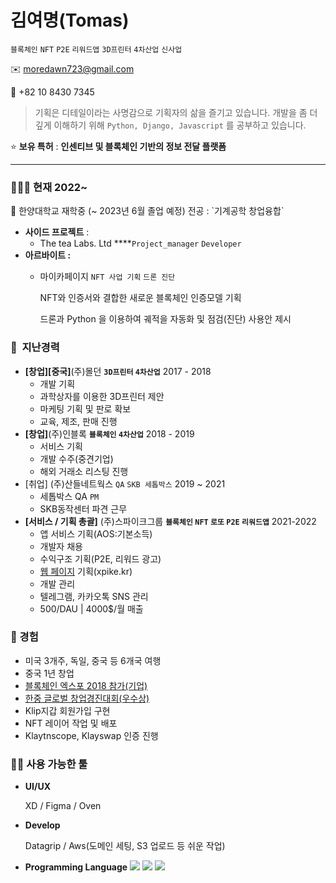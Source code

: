 # 김여명(Tomas)

`블록체인` `NFT` `P2E` `리워드앱` `3D프린터` `4차산업` `신사업`

✉️ moredawn723@gmail.com

📱 +82 10 8430 7345

> 기획은 디테일이라는 사명감으로 기획자의 삶을 즐기고 있습니다.
개발을 좀 더 깊게 이해하기 위해 `Python, Django, Javascript` 를 공부하고 있습니다.
> 

⭐ **보유 특허** : **인센티브 및 블록체인 기반의 정보 전달 플랫폼**

---

### 🤵🏻‍♂️ 현재 2022~

<aside>
🏫 한양대학교 재학중 (~ 2023년 6월 졸업 예정)  
전공 : `기계공학 창업융합`

</aside>

- **사이드 프로젝트** :
    - The tea Labs. Ltd ****`Project_manager` `Developer`
- **아르바이트 :**
    - 마이카페이지 `NFT 사업 기획` `드론 진단`
        
        NFT와 인증서와 결합한 새로운 블록체인 인증모델 기획
        
        드론과 Python 을 이용하여 궤적을 자동화 및 점검(진단) 사용안 제시
        

### 💼  지난경력

- **[창업][중국]**(주)몰던 **`3D프린터` `4차산업`** 2017 - 2018
    - 개발 기획
    - 과학상자를 이용한 3D프린터 제안
    - 마케팅 기획 및 판로 확보
    - 교육, 제조, 판매 진행
- **[창업]**(주)인블록  **`블록체인` `4차산업`** 2018 - 2019
    - 서비스 기획
    - 개발 수주(중견기업)
    - 해외 거래소 리스팅 진행
- [취업] (주)산들네트웍스 `QA` `SKB 세톱박스` 2019 ~ 2021
    - 세톱박스 QA `PM`
    - SKB동작센터 파견 근무
- **[서비스 / 기획 총괄]** (주)스파이크그룹 **`블록체인` `NFT` `로또` `P2E` `리워드앱`** 2021-2022
    - 앱 서비스 기획(AOS:기본소득)
    - 개발자 채용
    - 수익구조 기획(P2E, 리워드 광고)
    - [웹 페이지](https://xpike.kr) 기획(xpike.kr)
    - 개발 관리
    - 텔레그램, 카카오톡 SNS 관리
    - 500/DAU | 4000$/월 매출

### 💫 경험

- 미국 3개주, 독일, 중국 등 6개국 여행
- 중국 1년 창업
- [블록체인 엑스포 2018 참가(기업)](https://www.asiatoday.co.kr/view.php?key=20181001010000848)
- [한중 글로벌 창업경진대회(우수상)](http://www.digitaltoday.co.kr/news/articleView.html?idxno=106386)
- Klip지갑 회원가입 구현
- NFT 레이어 작업 및 배포
- Klaytnscope, Klayswap 인증 진행

### 👨‍💻 사용 가능한 툴

- **UI/UX**
    
    XD / Figma / Oven
    
- **Develop**
    
    Datagrip / Aws(도메인 세팅, S3 업로드 등 쉬운 작업)
    
- **Programming Language**
<img src="https://img.shields.io/badge/Javascript-3178C6?style=flat&logo=Javascript&logoColor=white"/> <img src="https://img.shields.io/badge/Python-3178C6?style=flat&logo=Python&logoColor=white"/> <img src="https://img.shields.io/badge/Django-3178C6?style=flat&logo=Django&logoColor=white"/>
<!--
**lifeissea/lifeissea** is a ✨ _special_ ✨ repository because its `README.md` (this file) appears on your GitHub profile.

Here are some ideas to get you started:

- 🔭 I’m currently working on ...
- 🌱 I’m currently learning ...
- 👯 I’m looking to collaborate on ...
- 🤔 I’m looking for help with ...
- 💬 Ask me about ...
- 📫 How to reach me: ...
- 😄 Pronouns: ...
- ⚡ Fun fact: ...
-->
